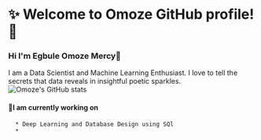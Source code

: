 # **:sparkles: Welcome to Omoze GitHub profile! :rocket:**

### Hi I'm Egbule Omoze Mercy👋
I am a Data Scientist and Machine Learning Enthusiast. I love to tell the secrets that data reveals in insightful poetic sparkles.
![Omoze's GitHub stats](https://github-readme-stats.vercel.app/api?username=Omoze5&show_icons=true&theme=radical)


 #### 🔭I am currently working on
 
      * Deep Learning and Database Design using SQl
      *

<!--
**Omoze5/Omoze5** is a ✨ _special_ ✨ repository because its `README.md` (this file) appears on your GitHub profile.

Here are some ideas to get you started:

- 🔭 I am currently working on
      * Deep Learning and Database Design using SQl
      *

- 🌱 I’m currently learning ...
- 👯 I’m looking to collaborate on ...
- 🤔 I’m looking for help with ...
- 💬 Ask me about ...
- 📫 How to reach me: ...
- 😄 Pronouns: ...
- ⚡ Fun fact: ...
-->
